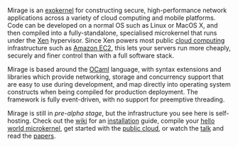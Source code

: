 Mirage is an [exokernel](http://en.wikipedia.org/wiki/Exokernel) for constructing secure, high-performance network applications across a variety of cloud computing and mobile platforms.  Code can be developed on a normal OS such as Linux or MacOS X, and then compiled into a fully-standalone, specialised microkernel that runs under the [Xen](http://xen.org/) hypervisor.  Since Xen powers most public [cloud computing](http://en.wikipedia.org/Cloud_computing) infrastructure such as [Amazon EC2](http://aws.amazon.com), this lets your servers run more cheaply, securely and finer control than with a full software stack.

Mirage is based around the [OCaml](http://caml.inria.fr/) language, with syntax extensions and libraries which provide networking, storage and concurrency support that are easy to use during development, and map directly into operating system constructs when being compiled for production deployment. The framework is fully event-driven, with no support for preemptive threading.

Mirage is still in *pre-alpha stage*, but the infrastructure you see here is self-hosting. Check out the [wiki](/wiki) for an [installation](/wiki/install) guide, compile your [hello world microkernel](/wiki/hello-world), get started with the [public cloud](/wiki/xen-boot), or watch the [talk](/wiki/talks) and read the [papers](/wiki/papers).

